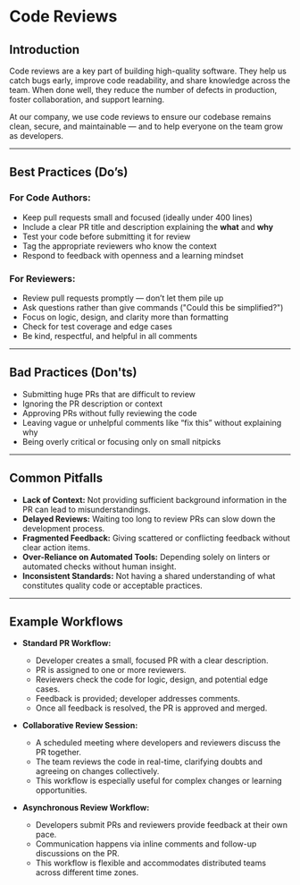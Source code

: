 # Code Reviews

## Introduction

Code reviews are a key part of building high-quality software. They help us catch bugs early, improve code readability, and share knowledge across the team. When done well, they reduce the number of defects in production, foster collaboration, and support learning.

At our company, we use code reviews to ensure our codebase remains clean, secure, and maintainable — and to help everyone on the team grow as developers.

---

## Best Practices (Do’s)

### For Code Authors:
- Keep pull requests small and focused (ideally under 400 lines)
- Include a clear PR title and description explaining the **what** and **why**
- Test your code before submitting it for review
- Tag the appropriate reviewers who know the context
- Respond to feedback with openness and a learning mindset

### For Reviewers:
- Review pull requests promptly — don’t let them pile up
- Ask questions rather than give commands ("Could this be simplified?")
- Focus on logic, design, and clarity more than formatting
- Check for test coverage and edge cases
- Be kind, respectful, and helpful in all comments

---

## Bad Practices (Don'ts)

- Submitting huge PRs that are difficult to review
- Ignoring the PR description or context
- Approving PRs without fully reviewing the code
- Leaving vague or unhelpful comments like “fix this” without explaining why
- Being overly critical or focusing only on small nitpicks

---

## Common Pitfalls

- **Lack of Context:** Not providing sufficient background information in the PR can lead to misunderstandings.
- **Delayed Reviews:** Waiting too long to review PRs can slow down the development process.
- **Fragmented Feedback:** Giving scattered or conflicting feedback without clear action items.
- **Over-Reliance on Automated Tools:** Depending solely on linters or automated checks without human insight.
- **Inconsistent Standards:** Not having a shared understanding of what constitutes quality code or acceptable practices.

---

## Example Workflows

- **Standard PR Workflow:**
  - Developer creates a small, focused PR with a clear description.
  - PR is assigned to one or more reviewers.
  - Reviewers check the code for logic, design, and potential edge cases.
  - Feedback is provided; developer addresses comments.
  - Once all feedback is resolved, the PR is approved and merged.

- **Collaborative Review Session:**
  - A scheduled meeting where developers and reviewers discuss the PR together.
  - The team reviews the code in real-time, clarifying doubts and agreeing on changes collectively.
  - This workflow is especially useful for complex changes or learning opportunities.

- **Asynchronous Review Workflow:**
  - Developers submit PRs and reviewers provide feedback at their own pace.
  - Communication happens via inline comments and follow-up discussions on the PR.
  - This workflow is flexible and accommodates distributed teams across different time zones.

